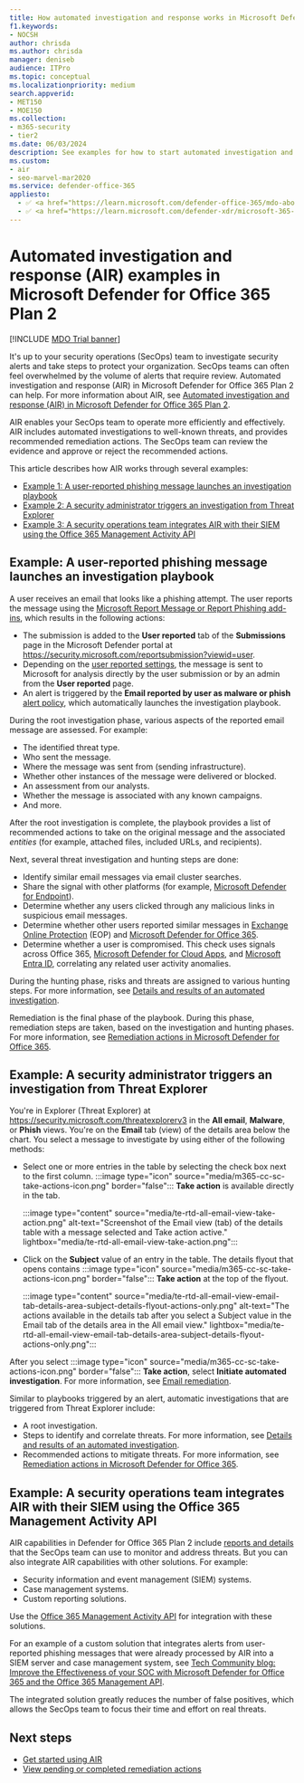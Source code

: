 ```yaml
---
title: How automated investigation and response works in Microsoft Defender for Office 365
f1.keywords:
- NOCSH
author: chrisda
ms.author: chrisda
manager: deniseb
audience: ITPro
ms.topic: conceptual
ms.localizationpriority: medium
search.appverid:
- MET150
- MOE150
ms.collection:
- m365-security
- tier2
ms.date: 06/03/2024
description: See examples for how to start automated investigation and response (AIR) in Microsoft Defender for Office 365 Plan 2.
ms.custom:
- air
- seo-marvel-mar2020
ms.service: defender-office-365
appliesto:
  - ✅ <a href="https://learn.microsoft.com/defender-office-365/mdo-about#defender-for-office-365-plan-1-vs-plan-2-cheat-sheet" target="_blank">Microsoft Defender for Office 365 Plan 2</a>
  - ✅ <a href="https://learn.microsoft.com/defender-xdr/microsoft-365-defender" target="_blank">Microsoft Defender XDR</a>
---
```


# Automated investigation and response (AIR) examples in Microsoft Defender for Office 365 Plan 2

[!INCLUDE [MDO Trial banner](../includes/mdo-trial-banner.md)]

It's up to your security operations (SecOps) team to investigate security alerts and take steps to protect your organization. SecOps teams can often feel overwhelmed by the volume of alerts that require review. Automated investigation and response (AIR) in Microsoft Defender for Office 365 Plan 2 can help. For more information about AIR, see [Automated investigation and response (AIR) in Microsoft Defender for Office 365 Plan 2](air-about.md).

AIR enables your SecOps team to operate more efficiently and effectively. AIR includes automated investigations to well-known threats, and provides recommended remediation actions. The SecOps team can review the evidence and approve or reject the recommended actions.

This article describes how AIR works through several examples:

- [Example 1: A user-reported phishing message launches an investigation playbook](#example-a-user-reported-phishing-message-launches-an-investigation-playbook)
- [Example 2: A security administrator triggers an investigation from Threat Explorer](#example-a-security-administrator-triggers-an-investigation-from-threat-explorer)
- [Example 3: A security operations team integrates AIR with their SIEM using the Office 365 Management Activity API](#example-a-security-operations-team-integrates-air-with-their-siem-using-the-office-365-management-activity-api)

## Example: A user-reported phishing message launches an investigation playbook

A user receives an email that looks like a phishing attempt. The user reports the message using the [Microsoft Report Message or Report Phishing add-ins](submissions-users-report-message-add-in-configure.md), which results in the following actions:

- The submission is added to the **User reported** tab of the **Submissions** page in the Microsoft Defender portal at <https://security.microsoft.com/reportsubmission?viewid=user>.
- Depending on the [user reported settings](submissions-user-reported-messages-custom-mailbox.md), the message is sent to Microsoft for analysis directly by the user submission or by an admin from the **User reported** page.
- An alert is triggered by the **Email reported by user as malware or phish** [alert policy](/purview/alert-policies#threat-management-alert-policies), which automatically launches the investigation playbook.

During the root investigation phase, various aspects of the reported email message are assessed. For example:

- The identified threat type.
- Who sent the message.
- Where the message was sent from (sending infrastructure).
- Whether other instances of the message were delivered or blocked.
- An assessment from our analysts.
- Whether the message is associated with any known campaigns.
- And more.

After the root investigation is complete, the playbook provides a list of recommended actions to take on the original message and the associated _entities_ (for example, attached files, included URLs, and recipients).

Next, several threat investigation and hunting steps are done:

- Identify similar email messages via email cluster searches.
- Share the signal with other platforms (for example, [Microsoft Defender for Endpoint](/windows/security/threat-protection/microsoft-defender-atp/microsoft-defender-advanced-threat-protection)).
- Determine whether any users clicked through any malicious links in suspicious email messages.
- Determine whether other users reported similar messages in [Exchange Online Protection](eop-about.md) (EOP) and [Microsoft Defender for Office 365](mdo-about.md).
- Determine whether a user is compromised. This check uses signals across Office 365, [Microsoft Defender for Cloud Apps](/cloud-app-security), and [Microsoft Entra ID](/azure/active-directory), correlating any related user activity anomalies.

During the hunting phase, risks and threats are assigned to various hunting steps. For more information, see [Details and results of an automated investigation](air-view-investigation-results.md).

Remediation is the final phase of the playbook. During this phase, remediation steps are taken, based on the investigation and hunting phases. For more information, see [Remediation actions in Microsoft Defender for Office 365](air-remediation-actions.md).

## Example: A security administrator triggers an investigation from Threat Explorer

You're in Explorer (Threat Explorer) at <https://security.microsoft.com/threatexplorerv3> in the **All email**, **Malware**, or **Phish** views. You're on the **Email** tab (view) of the details area below the chart. You select a message to investigate by using either of the following methods:

- Select one or more entries in the table by selecting the check box next to the first column. :::image type="icon" source="media/m365-cc-sc-take-actions-icon.png" border="false"::: **Take action** is available directly in the tab.

  :::image type="content" source="media/te-rtd-all-email-view-take-action.png" alt-text="Screenshot of the Email view (tab) of the details table with a message selected and Take action active." lightbox="media/te-rtd-all-email-view-take-action.png":::

- Click on the **Subject** value of an entry in the table. The details flyout that opens contains :::image type="icon" source="media/m365-cc-sc-take-actions-icon.png" border="false"::: **Take action** at the top of the flyout.

  :::image type="content" source="media/te-rtd-all-email-view-email-tab-details-area-subject-details-flyout-actions-only.png" alt-text="The actions available in the details tab after you select a Subject value in the Email tab of the details area in the All email view." lightbox="media/te-rtd-all-email-view-email-tab-details-area-subject-details-flyout-actions-only.png":::

After you select :::image type="icon" source="media/m365-cc-sc-take-actions-icon.png" border="false"::: **Take action**, select **Initiate automated investigation**. For more information, see [Email remediation](threat-explorer-threat-hunting.md#email-remediation).

Similar to playbooks triggered by an alert, automatic investigations that are triggered from Threat Explorer include:

- A root investigation.
- Steps to identify and correlate threats. For more information, see [Details and results of an automated investigation](air-view-investigation-results.md).
- Recommended actions to mitigate threats. For more information, see [Remediation actions in Microsoft Defender for Office 365](air-remediation-actions.md).

## Example: A security operations team integrates AIR with their SIEM using the Office 365 Management Activity API

AIR capabilities in Defender for Office 365 Plan 2 include [reports and details](air-view-investigation-results.md) that the SecOps team can use to monitor and address threats. But you can also integrate AIR capabilities with other solutions. For example:

- Security information and event management (SIEM) systems.
- Case management systems.
- Custom reporting solutions.

Use the [Office 365 Management Activity API](/office/office-365-management-api/office-365-management-activity-api-reference) for integration with these solutions.

For an example of a custom solution that integrates alerts from user-reported phishing messages that were already processed by AIR into a SIEM server and case management system, see [Tech Community blog: Improve the Effectiveness of your SOC with Microsoft Defender for Office 365 and the Office 365 Management API](https://techcommunity.microsoft.com/t5/microsoft-security-and/improve-the-effectiveness-of-your-soc-with-office-365-atp-and/ba-p/1525185).

The integrated solution greatly reduces the number of false positives, which allows the SecOps team to focus their time and effort on real threats.

## Next steps

- [Get started using AIR](air-about.md)
- [View pending or completed remediation actions](air-review-approve-pending-completed-actions.md)

